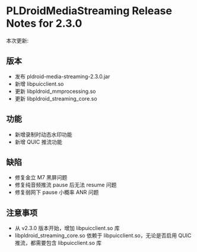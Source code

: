 # PLDroidMediaStreaming Release Notes for 2.3.0

本次更新:

## 版本

- 发布 pldroid-media-streaming-2.3.0.jar
- 新增 libpuicclient.so
- 更新 libpldroid_mmprocessing.so
- 更新 libpldroid_streaming_core.so

## 功能

- 新增录制时动态水印功能
- 新增 QUIC 推流功能

## 缺陷

- 修复金立 M7 黑屏问题
- 修复纯音频推流 pause 后无法 resume 问题
- 修复弱网下 pause 小概率 ANR 问题

## 注意事项

- 从 v2.3.0 版本开始，增加 libpuicclient.so 库
- libpldroid_streaming_core.so 依赖于 libpuicclient.so，无论是否启用 QUIC 推流，都需要包含 libpuicclient.so 库